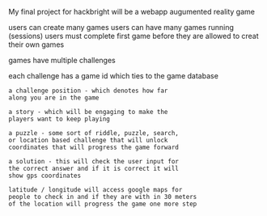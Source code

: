 My final project for hackbright will be a webapp augumented reality game 

users can create many games 
users can have many games running (sessions)
users must complete first game before they are allowed to creat their own games

games have multiple challenges 

each challenge has
	a game id which ties to the game database

	a challenge position - which denotes how far 
	along you are in the game 

	a story - which will be engaging to make the 
	players want to keep playing 

	a puzzle - some sort of riddle, puzzle, search, 
	or location based challenge that will unlock 
	coordinates that will progress the game forward 

	a solution - this will check the user input for 
	the correct answer and if it is correct it will 
	show gps coordinates 

	latitude / longitude will access google maps for 
	people to check in and if they are with in 30 meters 
	of the location will progress the game one more step




